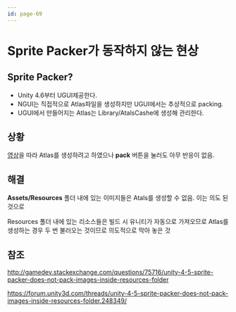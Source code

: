 ```yaml
---
id: page-69
---
```

# Sprite Packer가 동작하지 않는 현상

## Sprite Packer?
* Unity 4.6부터 UGUI제공한다.
* NGUI는 직접적으로 Atlas파일을 생성하지만 UGUI에서는 추상적으로 packing.
* UGUI에서 만들어지는 Atlas는 Library/AtalsCashe에 생성해 관리한다.

## 상황

[영상](https://www.youtube.com/watch?v=Pj8Y48ecBZY)을 따라 Atlas를 생성하려고 하였으나 **pack** 버튼을 눌러도 아무 반응이 없음.

## 해결

**Assets/Resources** 폴더 내에 있는 이미지들은 Atals를 생성할 수 없음. 이는 의도 된 것으로

Resources 폴더 내에 있는 리소스들은 빌드 시 유니티가 자동으로 가져오므로 Atlas를 생성하는 경우 두 번 불러오는 것이므로 의도적으로 막아 놓은 것

## 참조

http://gamedev.stackexchange.com/questions/75716/unity-4-5-sprite-packer-does-not-pack-images-inside-resources-folder

https://forum.unity3d.com/threads/unity-4-5-sprite-packer-does-not-pack-images-inside-resources-folder.248349/
